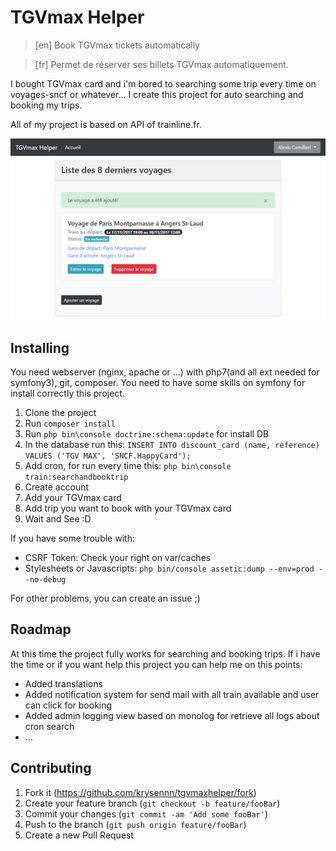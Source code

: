 # TGVmax Helper
> [en] Book TGVmax tickets automatically

> [fr] Permet de réserver ses billets TGVmax automatiquement.

I bought TGVmax card and i'm bored to searching some trip every time on voyages-sncf or whatever...
I create this project for auto searching and booking my trips.

All of my project is based on  API of trainline.fr.


![](project.png)

## Installing

You need webserver (nginx, apache or ...) with php7(and all ext needed for symfony3), git, composer.
You need to have some skills on symfony for install correctly this project.

1. Clone the project
2. Run `composer install`
3. Run `php bin\console doctrine:schema:update` for install DB
4. In the database run this: 
`INSERT INTO discount_card (name, reference) VALUES ('TGV MAX', 'SNCF.HappyCard');`
5. Add cron, for run every time this: `php bin\console train:searchandbooktrip`
6. Create account
7. Add your TGVmax card
8. Add trip you want to book with your TGVmax card
9. Wait and See :D

If you have some trouble with:
- CSRF Token: Check your right on var/caches
- Stylesheets or Javascripts: `php bin/console assetic:dump --env=prod --no-debug`

For other problems, you can create an issue ;)

## Roadmap

At this time the project fully works for searching and booking trips.
If i have the time or if you want help this project you can help me on this points:

- Added translations
- Added notification system for send mail with all train available and user can click for booking
- Added admin logging view based on monolog for retrieve all logs about cron search
- ...

## Contributing

1. Fork it (<https://github.com/krysennn/tgvmaxhelper/fork>)
2. Create your feature branch (`git checkout -b feature/fooBar`)
3. Commit your changes (`git commit -am 'Add some fooBar'`)
4. Push to the branch (`git push origin feature/fooBar`)
5. Create a new Pull Request